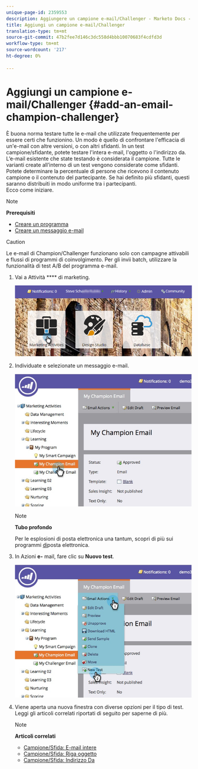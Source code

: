 ```yaml
---
unique-page-id: 2359553
description: Aggiungere un campione e-mail/Challenger - Marketo Docs - Documentazione prodotto
title: Aggiungi un campione e-mail/Challenger
translation-type: tm+mt
source-git-commit: 47b2fee7d146c3dc558d4bbb10070683f4cdfd3d
workflow-type: tm+mt
source-wordcount: '217'
ht-degree: 0%

---
```



# Aggiungi un campione e-mail/Challenger {#add-an-email-champion-challenger}

È buona norma testare tutte le e-mail che utilizzate frequentemente per essere certi che funzionino. Un modo è quello di confrontare l&#39;efficacia di un&#39;e-mail con altre versioni, o con altri sfidanti. In un test campione/sfidante, potete testare l&#39;intera e-mail, l&#39;oggetto o l&#39;indirizzo da.\
L’e-mail esistente che state testando è considerata il campione. Tutte le varianti create all’interno di un test vengono considerate come sfidanti. Potete determinare la percentuale di persone che ricevono il contenuto campione o il contenuto del partecipante. Se hai definito più sfidanti, questi saranno distribuiti in modo uniforme tra i partecipanti.\
Ecco come iniziare.

>[!NOTE]
>
>**Prerequisiti**
>
>* [Creare un programma](../../../../../product-docs/core-marketo-concepts/programs/creating-programs/create-a-program.md)
>* [Creare un messaggio e-mail](../../../../../product-docs/email-marketing/general/creating-an-email/create-an-email.md)

>



>[!CAUTION]
>
>Le e-mail di Champion/Challenger funzionano solo con campagne attivabili e flussi di programmi di coinvolgimento. Per gli invii batch, utilizzare la funzionalità [](../../../../../product-docs/email-marketing/email-programs/email-program-actions/email-test-a-b-test/add-an-a-b-test.md)di test A/B del programma e-mail.

1. Vai a Attività **** di marketing.

   ![](assets/login-marketing-activities.png)

1. Individuate e selezionate un messaggio e-mail.

   ![](assets/champion1.jpg)

   >[!NOTE]
   >
   >**Tubo profondo**
   >
   >
   >Per le esplosioni di posta elettronica una tantum, scopri di più sui programmi [di](http://docs.marketo.com/display/docs/email+programs)posta elettronica.

1. In Azioni **e-** mail, fare clic su **Nuovo test**.

   ![](assets/chmapion2.jpg)

1. Viene aperta una nuova finestra con diverse opzioni per il tipo di test. Leggi gli articoli correlati riportati di seguito per saperne di più.

   >[!NOTE]
   >
   >**Articoli correlati**
   >
   >    
   >    
   >    * [Campione/Sfida: E-mail intere](champion-challenger-whole-emails.md)
   >    * [Campione/Sfida: Riga oggetto](champion-challenger-subject-line.md)
   >    * [Campione/Sfida: Indirizzo Da](champion-challenger-from-address.md)


